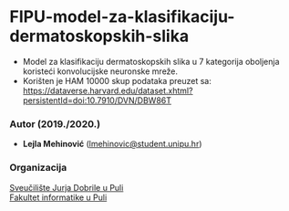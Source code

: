 # FIPU-model-za-klasifikaciju-dermatoskopskih-slika
- Model za klasifikaciju dermatoskopskih slika u 7 kategorija oboljenja koristeći konvolucijske neuronske mreže.
- Korišten je HAM 10000 skup podataka preuzet sa: https://dataverse.harvard.edu/dataset.xhtml?persistentId=doi:10.7910/DVN/DBW86T

### Autor (2019./2020.)
- **Lejla Mehinović** (lmehinovic@student.unipu.hr)

### Organizacija
[Sveučilište Jurja Dobrile u Puli](http://www.unipu.hr/)   
[Fakultet informatike u Puli](https://fipu.unipu.hr/)  
